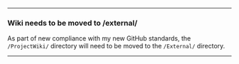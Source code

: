 ***

### Wiki needs to be moved to /external/

As part of new compliance with my new GitHub standards, the `/ProjectWiki/` directory will need to be moved to the `/External/` directory.

***
